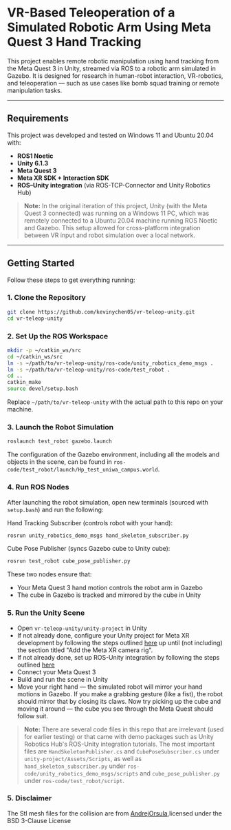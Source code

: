 # VR-Based Teleoperation of a Simulated Robotic Arm Using Meta Quest 3 Hand Tracking

This project enables remote robotic manipulation using hand tracking from the Meta Quest 3 in Unity, streamed via ROS to a robotic arm simulated in Gazebo. It is designed for research in human-robot interaction, VR-robotics, and teleoperation — such as use cases like bomb squad training or remote manipulation tasks.

---

## Requirements

This project was developed and tested on Windows 11 and Ubuntu 20.04 with:

- **ROS1 Noetic**
- **Unity 6.1.3**
- **Meta Quest 3**
- **Meta XR SDK + Interaction SDK**
- **ROS–Unity integration** (via ROS-TCP-Connector and Unity Robotics Hub)

> **Note:** In the original iteration of this project, Unity (with the Meta Quest 3 connected) was running on a Windows 11 PC, which was remotely connected to a Ubuntu 20.04 machine running ROS Noetic and Gazebo.
This setup allowed for cross-platform integration between VR input and robot simulation over a local network.

---

## Getting Started

Follow these steps to get everything running:

### 1. Clone the Repository

```bash
git clone https://github.com/kevinychen05/vr-teleop-unity.git
cd vr-teleop-unity
```

### 2. Set Up the ROS Workspace

```bash
mkdir -p ~/catkin_ws/src
cd ~/catkin_ws/src
ln -s ~/path/to/vr-teleop-unity/ros-code/unity_robotics_demo_msgs .
ln -s ~/path/to/vr-teleop-unity/ros-code/test_robot .
cd ..
catkin_make
source devel/setup.bash
```

Replace `~/path/to/vr-teleop-unity` with the actual path to this repo on your machine.

### 3. Launch the Robot Simulation

```bash
roslaunch test_robot gazebo.launch
```

The configuration of the Gazebo environment, including all the models and objects in the scene, can be found in `ros-code/test_robot/launch/Hp_test_uniwa_campus.world`.

### 4. Run ROS Nodes

After launching the robot simulation, open new terminals (sourced with `setup.bash`) and run the following:

Hand Tracking Subscriber (controls robot with your hand):

```bash
rosrun unity_robotics_demo_msgs hand_skeleton_subscriber.py
```

Cube Pose Publisher (syncs Gazebo cube to Unity cube):

```bash
rosrun test_robot cube_pose_publisher.py
```

These two nodes ensure that:
- Your Meta Quest 3 hand motion controls the robot arm in Gazebo
- The cube in Gazebo is tracked and mirrored by the cube in Unity

### 5. Run the Unity Scene

- Open `vr-teleop-unity/unity-project` in Unity
- If not already done, configure your Unity project for Meta XR development by following the steps outlined [here](https://developers.meta.com/horizon/documentation/unity/unity-tutorial-hello-vr) up until (not including) the section titled "Add the Meta XR camera rig".
- If not already done, set up ROS-Unity integration by following the steps outlined [here](https://github.com/Unity-Technologies/Unity-Robotics-Hub/blob/main/tutorials/ros_unity_integration/setup.md)
- Connect your Meta Quest 3
- Build and run the scene in Unity
- Move your right hand — the simulated robot will mirror your hand motions in Gazebo. If you make a grabbing gesture (like a fist), the robot should mirror that by closing its claws. Now try picking up the cube and moving it around — the cube you see through the Meta Quest should follow suit.

> **Note:** There are several code files in this repo that are irrelevant (used for earlier testing) or that came with demo packages such as Unity Robotics Hub's ROS-Unity integration tutorials. The most important files are `HandSkeletonPublisher.cs` and `CubePoseSubscriber.cs` under `unity-project/Assets/Scripts`, as well as `hand_skeleton_subscriber.py` under `ros-code/unity_robotics_demo_msgs/scripts` and `cube_pose_publisher.py` under `ros-code/test_robot/script`.

### 5. Disclaimer
The Stl mesh files for the collision are from [AndrejOrsula](https://github.com/justagist/franka_panda_description/tree/master?tab=readme-ov-file),licensed under the BSD 3-Clause License
